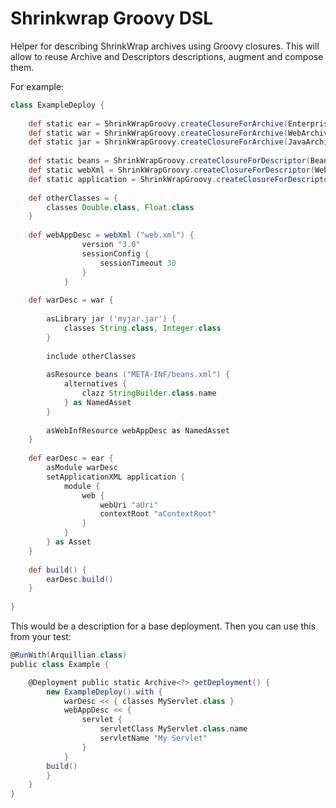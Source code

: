 Shrinkwrap Groovy DSL
=====================

Helper for describing ShrinkWrap archives using Groovy closures. This will allow to reuse Archive and Descriptors descriptions, augment and compose them. 

For example:
`````groovy
class ExampleDeploy {
	
	def static ear = ShrinkWrapGroovy.createClosureForArchive(EnterpriseArchive.class)
	def static war = ShrinkWrapGroovy.createClosureForArchive(WebArchive.class)
	def static jar = ShrinkWrapGroovy.createClosureForArchive(JavaArchive.class)
	
	def static beans = ShrinkWrapGroovy.createClosureForDescriptor(BeansDescriptor.class)
	def static webXml = ShrinkWrapGroovy.createClosureForDescriptor(WebAppDescriptor.class)
	def static application = ShrinkWrapGroovy.createClosureForDescriptor(ApplicationDescriptor.class)
	
	def otherClasses = {
		classes Double.class, Float.class
	}
	
	def webAppDesc = webXml ("web.xml") {
				version "3.0"
				sessionConfig {
					sessionTimeout 30
				}
			}
	
	def warDesc = war {
		
		asLibrary jar ('myjar.jar') {
			classes String.class, Integer.class
		}
		
		include otherClasses
		
		asResource beans ("META-INF/beans.xml") {
			alternatives {
				clazz StringBuilder.class.name
			} as NamedAsset
		}
		
		asWebInfResource webAppDesc as NamedAsset
	}
	
	def earDesc = ear {
		asModule warDesc
		setApplicationXML application {
			module {
				web {
					webUri "aUri"
					contextRoot "aContextRoot"
				}
			}
		} as Asset 
	}
	
	def build() {
		earDesc.build()
	}
	
}
`````

This would be a description for a base deployment. Then you can use this from your test:
`````groovy
@RunWith(Arquillian.class)
public class Example {

    @Deployment public static Archive<?> getDeployment() {
        new ExampleDeploy().with {
            warDesc << { classes MyServlet.class }
            webAppDesc << { 
				servlet {
					servletClass MyServlet.class.name
					servletName "My Servlet"			
				}
			}
	    build()
        }
    }
}
`````
